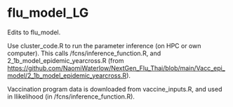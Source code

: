 # flu_model_LG

Edits to flu_model.

Use cluster_code.R to run the parameter inference (on HPC or own computer). This calls /fcns/inference_function.R, and 2_1b_model_epidemic_yearcross.R (from https://github.com/NaomiWaterlow/NextGen_Flu_Thai/blob/main/Vacc_epi_model/2_1b_model_epidemic_yearcross.R).

Vaccination program data is downloaded from vaccine_inputs.R, and used in llikelihood (in /fcns/inference_function.R).



